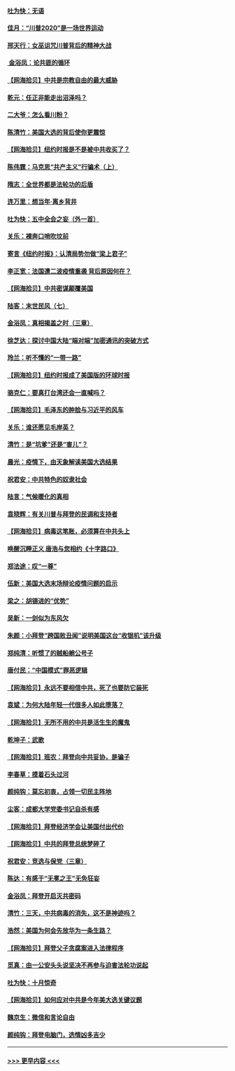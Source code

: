 #### [吐为快：无语](../pages/nsc993/n12518588.md?t=11021251) 
#### [佳月：“川普2020”是一场世界运动](../pages/nsc993/n12518581.md?t=11021251) 
#### [邢天行：女巫诅咒川普背后的精神大战](../pages/nsc993/n12517257.md?t=11021251) 
#### [ 金浴凤：论共匪的循环](../pages/nsc993/n12517133.md?t=11021251) 
#### [【网海拾贝】中共是宗教自由的最大威胁](../pages/nsc993/n12516879.md?t=11021251) 
#### [乾元：任正非能走出沼泽吗？](../pages/nsc993/n12515831.md?t=11021251) 
#### [二大爷：怎么看川粉？](../pages/nsc993/n12515820.md?t=11021251) 
#### [陈清竹：美国大选的背后使你更震惊](../pages/nsc993/n12515589.md?t=11021251) 
#### [【网海拾贝】纽约时报是不是被中共收买了？](../pages/nsc993/n12515122.md?t=11021251) 
#### [陈伟霆：马克思“共产主义”行骗术（上）](../pages/nsc993/n12510217.md?t=11021251) 
#### [隋志：全世界都是法轮功的后盾](../pages/nsc993/n12510636.md?t=11021251) 
#### [连万里：想当年‧离乡背井](../pages/nsc993/n12510623.md?t=11021251) 
#### [吐为快：五中全会之妄（外一首）](../pages/nsc993/n12510470.md?t=11021251) 
#### [关乐：裸奔口哨吹坟前](../pages/nsc993/n12510403.md?t=11021251) 
#### [寄言《纽约时报》：认清局势勿做“梁上君子”](../pages/nsc993/n12510042.md?t=11021251) 
#### [李正宽：法国遭二波疫情重袭 背后原因何在？](../pages/nsc993/n12509971.md?t=11021251) 
#### [【网海拾贝】中共密谋颠覆美国](../pages/nsc993/n12509816.md?t=11021251) 
#### [陆客：末世民风（七）](../pages/nsc993/n12507822.md?t=11021251) 
#### [金浴凤：真相揭盖之时（三章）](../pages/nsc993/n12507804.md?t=11021251) 
#### [徐芝达：探讨中国大陆“端对端”加密通讯的突破方式](../pages/nsc993/n12507682.md?t=11021251) 
#### [玲兰：听不懂的“一带一路”](../pages/nsc993/n12507669.md?t=11021251) 
#### [【网海拾贝】纽约时报成了美国版的环球时报](../pages/nsc993/n12507053.md?t=11021251) 
#### [骆克仁：要真打台湾还会一直喊吗？](../pages/nsc993/n12506843.md?t=11021251) 
#### [【网海拾贝】毛泽东的肿脸与习近平的风车](../pages/nsc993/n12504537.md?t=11021251) 
#### [关乐：谁还愿见毛岸英？](../pages/nsc993/n12503866.md?t=11021251) 
#### [清竹：是“坑爹”还是“害儿”？](../pages/nsc993/n12503034.md?t=11021251) 
#### [晨光：疫情下，由天象解读美国大选结果](../pages/nsc993/n12502536.md?t=11021251) 
#### [祝君安：中共特色的奴隶社会](../pages/nsc993/n12501529.md?t=11021251) 
#### [陆言：气候暖化的真相](../pages/nsc993/n12501183.md?t=11021251) 
#### [袁晓辉：有关川普与拜登的民调和支持者](../pages/nsc993/n12500433.md?t=11021251) 
#### [【网海拾贝】病毒这笔账，必须算在中共头上](../pages/nsc993/n12500320.md?t=11021251) 
#### [唤醒沉睡正义 唐浩与您相约《十字路口》](../pages/nsc993/n12497980.md?t=11021251) 
#### [郑法途：叹“一尊”](../pages/nsc993/n12498837.md?t=11021251) 
#### [伍新：美国大选末场辩论疫情问题的启示](../pages/nsc993/n12498829.md?t=11021251) 
#### [梁之：胡锡进的“优势”](../pages/nsc993/n12498780.md?t=11021251) 
#### [吴新：一剑似为东风欠](../pages/nsc993/n12498772.md?t=11021251) 
#### [朱颜：小拜登“跨国败丑闻”说明美国这台“收银机”该升级](../pages/nsc993/n12498731.md?t=11021251) 
#### [郑纯清：听惯了的贼船艄公号子](../pages/nsc993/n12498721.md?t=11021251) 
#### [唐付民：“中国模式”罪恶逻辑](../pages/nsc993/n12498310.md?t=11021251) 
#### [【网海拾贝】永远不要相信中共，死了也要防它装死](../pages/nsc993/n12498162.md?t=11021251) 
#### [袁斌：为何大陆年轻一代很多人如此堕落？](../pages/nsc993/n12495696.md?t=11021251) 
#### [【网海拾贝】无所不用的中共是活生生的魔鬼](../pages/nsc993/n12495621.md?t=11021251) 
#### [乾坤子：武歌](../pages/nsc993/n12493391.md?t=11021251) 
#### [【网海拾贝】班农：拜登向中共妥协，是骗子](../pages/nsc993/n12492877.md?t=11021251) 
#### [李春草：摸着石头过河](../pages/nsc993/n12491121.md?t=11021251) 
#### [颜纯钩：莫忘初衷，占领一切民主阵地](../pages/nsc993/n12490965.md?t=11021251) 
#### [尘客：成都大学党委书记自杀有感](../pages/nsc993/n12490950.md?t=11021251) 
#### [【网海拾贝】拜登经济学会让美国付出代价](../pages/nsc993/n12489662.md?t=11021251) 
#### [【网海拾贝】中共的拜登总统梦碎了](../pages/nsc993/n12487896.md?t=11021251) 
#### [祝君安：竞选与保党（三章）](../pages/nsc993/n12487258.md?t=11021251) 
#### [陈达：有感于“无冕之王”无免狂妄](../pages/nsc993/n12485133.md?t=11021251) 
#### [金浴凤：拜登开启灭共密码](../pages/nsc993/n12485125.md?t=11021251) 
#### [清竹：三天，中共病毒的消失，这不是神迹吗？](../pages/nsc993/n12485027.md?t=11021251) 
#### [浩然：美国为何会先放华为一条生路？](../pages/nsc993/n12484997.md?t=11021251) 
#### [【网海拾贝】拜登父子贪腐案进入法律程序](../pages/nsc993/n12484957.md?t=11021251) 
#### [觅真：由一公安头头说坚决不再参与迫害法轮功说起](../pages/nsc993/n12484212.md?t=11021251) 
#### [吐为快：十月惊奇](../pages/nsc993/n12484172.md?t=11021251) 
#### [【网海拾贝】如何应对中共是今年美大选关键议题](../pages/nsc993/n12483755.md?t=11021251) 
#### [魏京生：微信和言论自由](../pages/nsc993/n12483372.md?t=11021251) 
#### [颜纯钩：拜登电脑门，选情凶多吉少](../pages/nsc993/n12482666.md?t=11021251) 

----
#### [ >>> 更早内容 <<< ](../indexes/nsc993-earlier.md)
